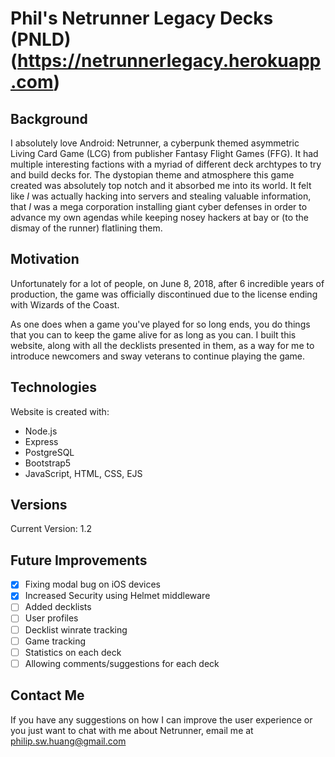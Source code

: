 # Phil's Netrunner Legacy Decks (PNLD) (https://netrunnerlegacy.herokuapp.com)

## Background

I absolutely love Android: Netrunner, a cyberpunk themed asymmetric Living Card Game (LCG) from publisher Fantasy Flight Games (FFG). It had multiple interesting factions with a myriad of different deck archtypes to try and build decks for. The dystopian theme and atmosphere this game created was absolutely top notch and it absorbed me into its world. It felt like *I* was actually hacking into servers and stealing valuable information, that *I* was a mega corporation installing giant cyber defenses in order to advance my own agendas while keeping nosey hackers at bay or (to the dismay of the runner) flatlining them.

## Motivation

Unfortunately for a lot of people, on June 8, 2018, after 6 incredible years of production, the game was officially discontinued due to the license ending with Wizards of the Coast. 

As one does when a game you've played for so long ends, you do things that you can to keep the game alive for as long as you can. I built this website, along with all the decklists presented in them, as a way for me to introduce newcomers and sway veterans to continue playing the game. 

## Technologies

Website is created with: 

- Node.js
- Express
- PostgreSQL
- Bootstrap5
- JavaScript, HTML, CSS, EJS

## Versions

Current Version: 1.2

## Future Improvements

- [x] Fixing modal bug on iOS devices
- [x] Increased Security using Helmet middleware
- [ ] Added decklists
- [ ] User profiles
- [ ] Decklist winrate tracking
- [ ] Game tracking
- [ ] Statistics on each deck
- [ ] Allowing comments/suggestions for each deck

## Contact Me

If you have any suggestions on how I can improve the user experience or you just want to chat with me about Netrunner, email me at philip.sw.huang@gmail.com
